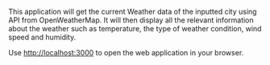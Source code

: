 This application will get the current Weather data of the inputted city using API from OpenWeatherMap. It will then display all the relevant information about the weather such as temperature, the type of weather condition, wind speed and humidity.

Use [http://localhost:3000](http://localhost:3000) to open the web application in your browser.
